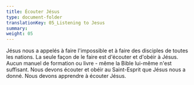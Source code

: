 ```yaml
---
title: Écouter Jésus
type: document-folder
translationKey: 05_Listening to Jesus
summary: 
weight: 05
---
```

Jésus nous a appelés à faire l'impossible et à faire des disciples de toutes les nations. La seule façon de le faire est d'écouter et d'obéir à Jésus. Aucun manuel de formation ou livre - même la Bible lui-même n'est suffisant. Nous devons écouter et obéir au Saint-Esprit que Jésus nous a donné. Nous devons apprendre à écouter Jésus.